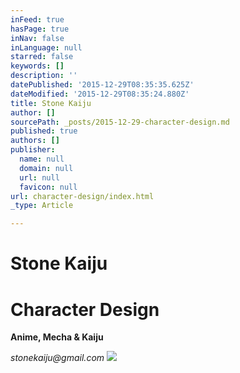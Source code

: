 ```yaml
---
inFeed: true
hasPage: true
inNav: false
inLanguage: null
starred: false
keywords: []
description: ''
datePublished: '2015-12-29T08:35:35.625Z'
dateModified: '2015-12-29T08:35:24.880Z'
title: Stone Kaiju
author: []
sourcePath: _posts/2015-12-29-character-design.md
published: true
authors: []
publisher:
  name: null
  domain: null
  url: null
  favicon: null
url: character-design/index.html
_type: Article

---
```

# Stone Kaiju

# Character Design

**Anime, Mecha & Kaiju**

_stonekaiju@gmail.com_
![](https://the-grid-user-content.s3-us-west-2.amazonaws.com/0342bbff-830b-4953-95e4-7f670eec77c4.jpg)